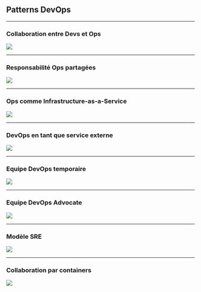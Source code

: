 ## Patterns DevOps

----

### Collaboration entre Devs et Ops

![](https://web.devopstopologies.com/images/type-1.png)

----

### Responsabilité Ops partagées

![](https://web.devopstopologies.com/images/type-2.png)

----

### Ops comme Infrastructure-as-a-Service

![](https://web.devopstopologies.com/images/type-3.png)

----

### DevOps en tant que service externe

![](https://web.devopstopologies.com/images/type-4.png)

----

### Equipe DevOps temporaire

![](https://web.devopstopologies.com/images/type-5.png)

----

### Equipe DevOps Advocate

![](https://web.devopstopologies.com/images/type-6.png)

----

### Modèle SRE

![](https://web.devopstopologies.com/images/type-7.png)

----

### Collaboration par containers

![](https://web.devopstopologies.com/images/type-8.png)